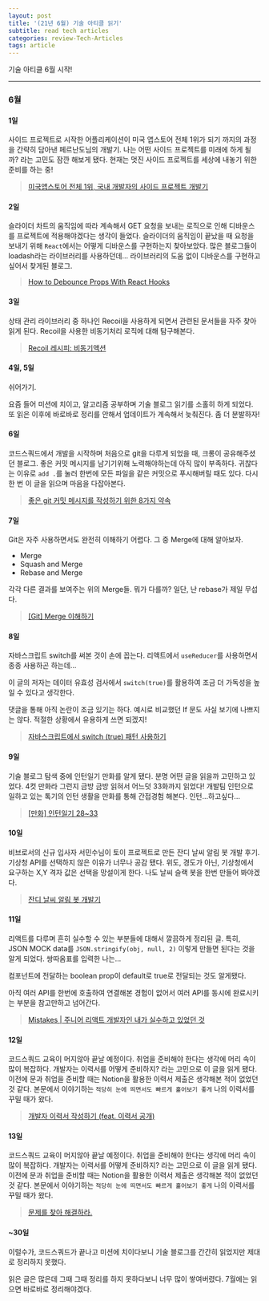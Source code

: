 ```yaml
---
layout: post
title: '(21년 6월) 기술 아티클 읽기'
subtitle: read tech articles
categories: review-Tech-Articles
tags: article
---
```


기술 아티클 6월 시작!

---

### 6월

#### 1일

사이드 프로젝트로 시작한 어플리케이션이 미국 앱스토어 전체 1위가 되기 까지의 과정을 간략히 담아낸 페르난도님의 개발기. 나는 어떤 사이드 프로젝트를 미래에 하게 될까? 라는 고민도 잠깐 해보게 됐다. 현재는 멋진 사이드 프로젝트를 세상에 내놓기 위한 준비를 하는 중!

> [미국앱스토어 전체 1위, 국내 개발자의 사이드 프로젝트 개발기](https://fernando.kr/general/2021-06-01-appstore-experience-review/)

#### 2일

슬라이더 차트의 움직임에 따라 계속해서 GET 요청을 보내는 로직으로 인해 디바운스를 프로젝트에 적용해야겠다는 생각이 들었다. 슬라이더의 움직임이 끝났을 때 요청을 보내기 위해 `React`에서는 어떻게 디바운스를 구현하는지 찾아보았다. 많은 블로그들이 loadash라는 라이브러리를 사용하던데... 라이브러리의 도움 없이 디바운스를 구현하고 싶어서 찾게된 블로그.

> [How to Debounce Props With React Hooks](https://nodeployfriday.com/posts/react-debounce/)

#### 3일

상태 관리 라이브러리 중 하나인 Recoil을 사용하게 되면서 관련된 문서들을 자주 찾아 읽게 된다. Recoil을 사용한 비동기처리 로직에 대해 탐구해본다.

> [Recoil 레시피: 비동기액션](https://taegon.kim/archives/10125)

#### 4일, 5일

쉬어가기.

요즘 들어 미션에 치이고, 알고리즘 공부하며 기술 블로그 읽기를 소홀히 하게 되었다. 또 읽은 이후에 바로바로 정리를 안해서 업데이트가 계속해서 늦춰진다. 좀 더 분발하자!

#### 6일

코드스쿼드에서 개발을 시작하며 처음으로 git을 다루게 되었을 때, 크롱이 공유해주셨던 블로그. 좋은 커밋 메시지를 남기기위해 노력해야하는데 아직 많이 부족하다. 귀찮다는 이유로 `add .`를 눌러 한번에 모든 파일을 같은 커밋으로 푸시해버릴 때도 있다. 다시 한 번 이 글을 읽으며 마음을 다잡아본다.

> [좋은 git 커밋 메시지를 작성하기 위한 8가지 약속](https://djkeh.github.io/articles/How-to-write-a-git-commit-message-kor/)

#### 7일

Git은 자주 사용하면서도 완전히 이해하기 어렵다. 그 중 Merge에 대해 알아보자.

- Merge
- Squash and Merge
- Rebase and Merge

각각 다른 결과를 보여주는 위의 Merge들. 뭐가 다를까? 일단, 난 rebase가 제일 무섭다.

> [[Git] Merge 이해하기](https://im-developer.tistory.com/182)

#### 8일

자바스크립트 switch를 써본 것이 손에 꼽는다. 리액트에서 `useReducer`를 사용하면서 종종 사용하곤 하는데...

이 글의 저자는 데이터 유효성 검사에서 `switch(true)`를 활용하여 조금 더 가독성을 높일 수 있다고 생각한다.

댓글을 통해 아직 논란이 조금 있기는 하다. 예시로 비교했던 If 문도 사실 보기에 나쁘지는 않다. 적절한 상황에서 유용하게 쓰면 되겠지!

> [자바스크립트에서 switch (true) 패턴 사용하기](https://ui.toast.com/weekly-pick/ko_20210603)

#### 9일

기술 블로그 탐색 중에 인턴일기 만화를 알게 됐다. 분명 어떤 글을 읽을까 고민하고 있었다. 4컷 만화라 그런지 금방 금방 읽혀서 어느덧 33화까지 읽었다! 개발팀 인턴으로 일하고 있는 톡기의 인턴 생활을 만화를 통해 간접경험 해본다. 인턴...하고싶다...

> [[만화] 인턴일기 28~33](https://blog.promedius.ai/intern-life-5/)

#### 10일

비브로서의 신규 입사자 서민수님이 토이 프로젝트로 만든 잔디 날씨 알림 봇 개발 후기. 기상청 API를 선택하지 않은 이유가 너무나 공감 됐다. 위도, 경도가 아닌, 기상청에서 요구하는 X,Y 격자 값은 선택을 망설이게 한다. 나도 날씨 슬랙 봇을 한번 만들어 봐야겠다.

> [잔디 날씨 알림 봇 개발기](https://boostbrothers.github.io/experience/2021/05/11/%EC%9E%94%EB%94%94-%EB%82%A0%EC%94%A8-%EC%95%8C%EB%A6%BC-%EB%B4%87-%EA%B0%9C%EB%B0%9C%EA%B8%B0.html)

#### 11일

리액트를 다루며 흔히 실수할 수 있는 부분들에 대해서 깔끔하게 정리된 글. 특히, JSON MOCK data를 `JSON.stringify(obj, null, 2)` 이렇게 만들면 된다는 것을 알게 되었다. 쌍따옴표를 입력한 나는...

컴포넌트에 전달하는 boolean prop이 default로 true로 전달되는 것도 알게됐다.

아직 여러 API를 한번에 호출하여 연결해본 경험이 없어서 여러 API를 동시에 완료시키는 부분을 참고만하고 넘어간다.

> [Mistakes | 주니어 리액트 개발자인 내가 실수하고 있었던 것](https://velog.io/@edie_ko/Mistakes-%EC%A3%BC%EB%8B%88%EC%96%B4-%EB%A6%AC%EC%95%A1%ED%8A%B8-%EA%B0%9C%EB%B0%9C%EC%9E%90%EC%9D%B8-%EB%82%B4%EA%B0%80-%EC%8B%A4%EC%88%98%ED%95%98%EA%B3%A0-%EC%9E%88%EC%97%88%EB%8D%98-%EA%B2%83)

#### 12일

코드스쿼드 교육이 머지않아 끝날 예정이다. 취업을 준비해야 한다는 생각에 머리 속이 많이 복잡하다. 개발자는 이력서를 어떻게 준비하지? 라는 고민으로 이 글을 읽게 됐다. 이전에 문과 취업을 준비할 때는 Notion을 활용한 이력서 제출은 생각해본 적이 없었던 것 같다. 본문에서 이야기하는 `적당히 눈에 띄면서도 빠르게 훑어보기 좋게` 나의 이력서를 꾸밀 때가 왔다.

> [개발자 이력서 작성하기 (feat. 이력서 공개)](https://wonny.space/writing/work/engineer-resume)

#### 13일

코드스쿼드 교육이 머지않아 끝날 예정이다. 취업을 준비해야 한다는 생각에 머리 속이 많이 복잡하다. 개발자는 이력서를 어떻게 준비하지? 라는 고민으로 이 글을 읽게 됐다. 이전에 문과 취업을 준비할 때는 Notion을 활용한 이력서 제출은 생각해본 적이 없었던 것 같다. 본문에서 이야기하는 `적당히 눈에 띄면서도 빠르게 훑어보기 좋게` 나의 이력서를 꾸밀 때가 왔다.

> [문제를 찾아 해결하라.](https://brunch.co.kr/@godrm77/18)

#### ~30일

이럴수가, 코드스쿼드가 끝나고 미션에 치이다보니 기술 블로그를 간간히 읽었지만 제대로 정리하지 못했다.

읽은 글은 많은데 그때 그때 정리를 하지 못하다보니 너무 많이 쌓여버렸다. 7월에는 읽으면 바로바로 정리해야겠다.
